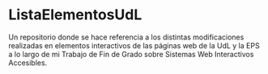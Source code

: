 # ListaElementosUdL
Un repositorio donde se hace referencia a los distintas modificaciones realizadas en elementos interactivos de las páginas web de la UdL y la EPS a lo largo de mi Trabajo de Fin de Grado sobre Sistemas Web Interactivos Accesibles.
